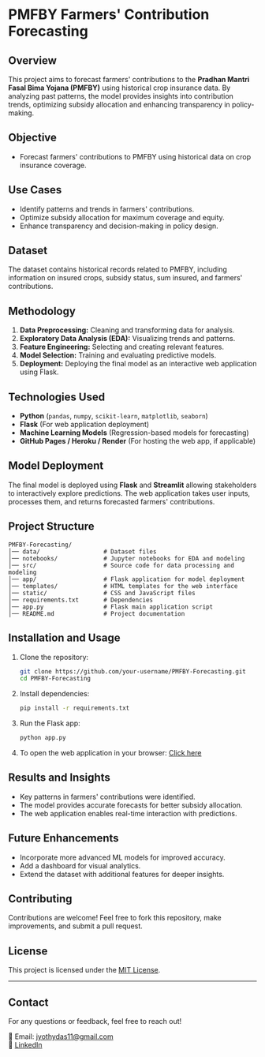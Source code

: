 # PMFBY Farmers' Contribution Forecasting

## Overview
This project aims to forecast farmers' contributions to the **Pradhan Mantri Fasal Bima Yojana (PMFBY)** using historical crop insurance data. By analyzing past patterns, the model provides insights into contribution trends, optimizing subsidy allocation and enhancing transparency in policy-making.

## Objective
- Forecast farmers' contributions to PMFBY using historical data on crop insurance coverage.

## Use Cases
- Identify patterns and trends in farmers' contributions.
- Optimize subsidy allocation for maximum coverage and equity.
- Enhance transparency and decision-making in policy design.

## Dataset
The dataset contains historical records related to PMFBY, including information on insured crops, subsidy status, sum insured, and farmers' contributions.

## Methodology
1. **Data Preprocessing:** Cleaning and transforming data for analysis.
2. **Exploratory Data Analysis (EDA):** Visualizing trends and patterns.
3. **Feature Engineering:** Selecting and creating relevant features.
4. **Model Selection:** Training and evaluating predictive models.
5. **Deployment:** Deploying the final model as an interactive web application using Flask.

## Technologies Used
- **Python** (`pandas`, `numpy`, `scikit-learn`, `matplotlib`, `seaborn`)
- **Flask** (For web application deployment)
- **Machine Learning Models** (Regression-based models for forecasting)
- **GitHub Pages / Heroku / Render** (For hosting the web app, if applicable)

## Model Deployment
The final model is deployed using **Flask** and **Streamlit** allowing stakeholders to interactively explore predictions. The web application takes user inputs, processes them, and returns forecasted farmers' contributions.

## Project Structure
```plaintext
PMFBY-Forecasting/
│── data/                  # Dataset files
│── notebooks/             # Jupyter notebooks for EDA and modeling
│── src/                   # Source code for data processing and modeling
│── app/                   # Flask application for model deployment
│── templates/             # HTML templates for the web interface
│── static/                # CSS and JavaScript files
│── requirements.txt       # Dependencies
│── app.py                 # Flask main application script
│── README.md              # Project documentation
```

## Installation and Usage
1. Clone the repository:
   ```bash
   git clone https://github.com/your-username/PMFBY-Forecasting.git
   cd PMFBY-Forecasting
   ```
2. Install dependencies:
   ```bash
   pip install -r requirements.txt
   ```
3. Run the Flask app:
   ```bash
   python app.py
   ```
4. To open the web application in your browser: [Click here](https://appfinalgit-cph2b5eex9z2rmkwqpjnfh.streamlit.app/)

## Results and Insights
- Key patterns in farmers' contributions were identified.
- The model provides accurate forecasts for better subsidy allocation.
- The web application enables real-time interaction with predictions.

## Future Enhancements
- Incorporate more advanced ML models for improved accuracy.
- Add a dashboard for visual analytics.
- Extend the dataset with additional features for deeper insights.

## Contributing
Contributions are welcome! Feel free to fork this repository, make improvements, and submit a pull request.

## License
This project is licensed under the [MIT License](LICENSE).

---

## Contact
For any questions or feedback, feel free to reach out!

📧 Email: jyothydas11@gmail.com  
🔗 [LinkedIn](https://www.linkedin.com/in/jyothy-das/) 

